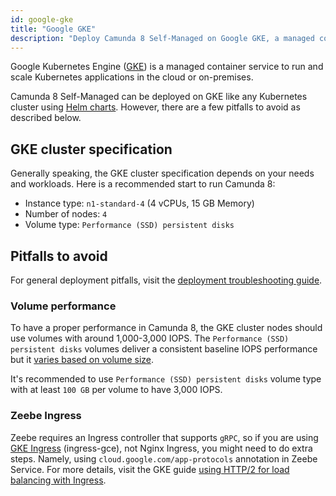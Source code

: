 ```yaml
---
id: google-gke
title: "Google GKE"
description: "Deploy Camunda 8 Self-Managed on Google GKE, a managed container service to run and scale Kubernetes applications in the cloud or on-premises."
---
```


Google Kubernetes Engine ([GKE](https://cloud.google.com/kubernetes-engine))
is a managed container service to run and scale Kubernetes applications in the cloud or on-premises.

Camunda 8 Self-Managed can be deployed on GKE like any Kubernetes cluster using [Helm charts](../deploy.md). However, there are a few pitfalls to avoid as described below.

## GKE cluster specification

Generally speaking, the GKE cluster specification depends on your needs and workloads.
Here is a recommended start to run Camunda 8:

- Instance type: `n1-standard-4` (4 vCPUs, 15 GB Memory)
- Number of nodes: `4`
- Volume type: `Performance (SSD) persistent disks`

## Pitfalls to avoid

For general deployment pitfalls, visit the [deployment troubleshooting guide](../../troubleshooting.md).

### Volume performance

To have a proper performance in Camunda 8, the GKE cluster nodes should use volumes with around 1,000-3,000 IOPS. The `Performance (SSD) persistent disks` volumes deliver a consistent baseline IOPS performance but it [varies based on volume size](https://cloud.google.com/compute/docs/disks/performance#performance_factors).

It's recommended to use `Performance (SSD) persistent disks` volume type with at least `100 GB` per volume to have 3,000 IOPS.

### Zeebe Ingress

Zeebe requires an Ingress controller that supports `gRPC`, so if you are using [GKE Ingress](https://cloud.google.com/kubernetes-engine/docs/concepts/ingress) (ingress-gce), not Nginx Ingress, you might need to do extra steps. Namely, using `cloud.google.com/app-protocols` annotation in Zeebe Service. For more details, visit the GKE guide [using HTTP/2 for load balancing with Ingress](https://cloud.google.com/kubernetes-engine/docs/how-to/ingress-http2).
